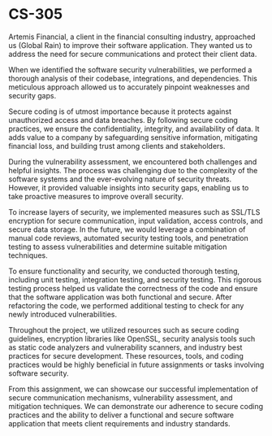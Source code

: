 # CS-305
Artemis Financial, a client in the financial consulting industry, approached us (Global Rain) to improve their software application. They wanted us to address the need for secure communications and protect their client data.

When we identified the software security vulnerabilities, we performed a thorough analysis of their codebase, integrations, and dependencies. This meticulous approach allowed us to accurately pinpoint weaknesses and security gaps.

Secure coding is of utmost importance because it protects against unauthorized access and data breaches. By following secure coding practices, we ensure the confidentiality, integrity, and availability of data. It adds value to a company by safeguarding sensitive information, mitigating financial loss, and building trust among clients and stakeholders.

During the vulnerability assessment, we encountered both challenges and helpful insights. The process was challenging due to the complexity of the software systems and the ever-evolving nature of security threats. However, it provided valuable insights into security gaps, enabling us to take proactive measures to improve overall security.

To increase layers of security, we implemented measures such as SSL/TLS encryption for secure communication, input validation, access controls, and secure data storage. In the future, we would leverage a combination of manual code reviews, automated security testing tools, and penetration testing to assess vulnerabilities and determine suitable mitigation techniques.

To ensure functionality and security, we conducted thorough testing, including unit testing, integration testing, and security testing. This rigorous testing process helped us validate the correctness of the code and ensure that the software application was both functional and secure. After refactoring the code, we performed additional testing to check for any newly introduced vulnerabilities.

Throughout the project, we utilized resources such as secure coding guidelines, encryption libraries like OpenSSL, security analysis tools such as static code analyzers and vulnerability scanners, and industry best practices for secure development. These resources, tools, and coding practices would be highly beneficial in future assignments or tasks involving software security.

From this assignment, we can showcase our successful implementation of secure communication mechanisms, vulnerability assessment, and mitigation techniques. We can demonstrate our adherence to secure coding practices and the ability to deliver a functional and secure software application that meets client requirements and industry standards.




